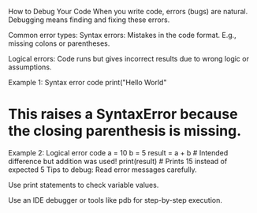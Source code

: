How to Debug Your Code
When you write code, errors (bugs) are natural. Debugging means finding and fixing these errors.

Common error types:
Syntax errors: Mistakes in the code format. E.g., missing colons or parentheses.

Logical errors: Code runs but gives incorrect results due to wrong logic or assumptions.

Example 1: Syntax error
code
print("Hello World"

# This raises a SyntaxError because the closing parenthesis is missing.

Example 2: Logical error
code
a = 10
b = 5
result = a + b # Intended difference but addition was used!
print(result) # Prints 15 instead of expected 5
Tips to debug:
Read error messages carefully.

Use print statements to check variable values.

Use an IDE debugger or tools like pdb for step-by-step execution.
